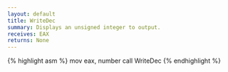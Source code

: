 ```yaml
---
layout: default
title: WriteDec
summary: Displays an unsigned integer to output.
receives: EAX
returns: None
---
```

{% highlight asm %}
mov eax, number
call WriteDec
{% endhighlight %}